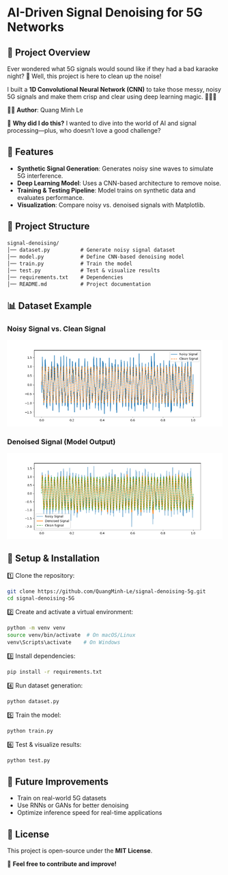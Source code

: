 # AI-Driven Signal Denoising for 5G Networks

## 📌 Project Overview

Ever wondered what 5G signals would sound like if they had a bad karaoke night? 🎤 Well, this project is here to clean up the noise!

I built a **1D Convolutional Neural Network (CNN)** to take those messy, noisy 5G signals and make them crisp and clear using deep learning magic. 🧙‍♂️✨

👨‍💻 **Author**: Quang Minh Le

🎯 **Why did I do this?** I wanted to dive into the world of AI and signal processing—plus, who doesn’t love a good challenge? 

## 🚀 Features

- **Synthetic Signal Generation**: Generates noisy sine waves to simulate 5G interference.
- **Deep Learning Model**: Uses a CNN-based architecture to remove noise.
- **Training & Testing Pipeline**: Model trains on synthetic data and evaluates performance.
- **Visualization**: Compare noisy vs. denoised signals with Matplotlib.

## 📂 Project Structure

```
signal-denoising/
│── dataset.py          # Generate noisy signal dataset
│── model.py            # Define CNN-based denoising model
│── train.py            # Train the model
│── test.py             # Test & visualize results
│── requirements.txt    # Dependencies
│── README.md           # Project documentation
```

## 📊 Dataset Example

### **Noisy Signal vs. Clean Signal**
![Noisy Signal](img/synthetic-noise-signal.png)


### **Denoised Signal (Model Output)**
![Denoised Signal](img/denoise-signal.png)

## 🔧 Setup & Installation

1️⃣ Clone the repository:

```bash
git clone https://github.com/QuangMinh-Le/signal-denoising-5g.git
cd signal-denoising-5G
```

2️⃣ Create and activate a virtual environment:

```bash
python -m venv venv
source venv/bin/activate  # On macOS/Linux
venv\Scripts\activate    # On Windows
```

3️⃣ Install dependencies:

```bash
pip install -r requirements.txt
```

4️⃣ Run dataset generation:

```bash
python dataset.py
```

5️⃣ Train the model:

```bash
python train.py
```

6️⃣ Test & visualize results:

```bash
python test.py
```

## 🎯 Future Improvements

- Train on real-world 5G datasets
- Use RNNs or GANs for better denoising
- Optimize inference speed for real-time applications

## 📜 License

This project is open-source under the **MIT License**.

🚀 **Feel free to contribute and improve!**

